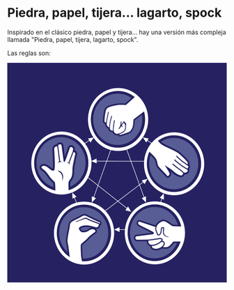 # Piedra, papel, tijera... lagarto, spock

Inspirado en el clásico piedra, papel y tijera... hay una versión más compleja llamada "Piedra, papel, tijera, lagarto, spock".

Las reglas son:

![](./images/piedra-papel-tijera-lagarto-spock.png)


